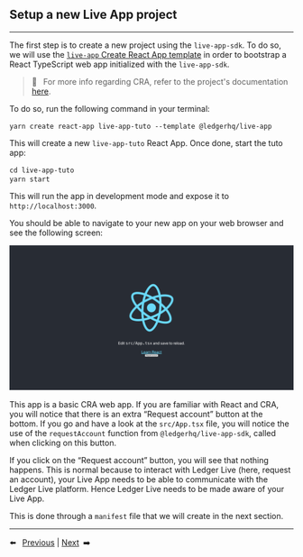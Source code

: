 ## Setup a new Live App project

---

The first step is to create a new project using the `live-app-sdk`. To do so, we will use the [`live-app` Create React App template](https://www.npmjs.com/package/@ledgerhq/cra-template-live-app) in order to bootstrap a React TypeScript web app initialized with the `live-app-sdk`.

> 📝 <code>&nbsp;</code>For more info regarding CRA, refer to the project's documentation [here](https://create-react-app.dev/docs/getting-started).

To do so, run the following command in your terminal:

```shell
yarn create react-app live-app-tuto --template @ledgerhq/live-app
```

This will create a new `live-app-tuto` React App. Once done, start the tuto app:

```shell
cd live-app-tuto
yarn start
```

This will run the app in development mode and expose it to `http://localhost:3000`.

You should be able to navigate to your new app on your web browser and see the following screen:

![demo-app](./assets/1-1-demo-app.png)

This app is a basic CRA web app. If you are familiar with React and CRA, you will notice that there is an extra “Request account” button at the bottom. If you go and have a look at the `src/App.tsx` file, you will notice the use of the `requestAccount` function from `@ledgerhq/live-app-sdk`, called when clicking on this button.

If you click on the “Request account” button, you will see that nothing happens. This is normal because to interact with Ledger Live (here, request an account), your Live App needs to be able to communicate with the Ledger Live platform. Hence Ledger Live needs to be made aware of your Live App.

This is done through a `manifest` file that we will create in the next section.

---

⬅️ <code>&nbsp;</code>[Previous](./README.md) | [Next](./2-manifest.md)<code>&nbsp;</code>➡️

